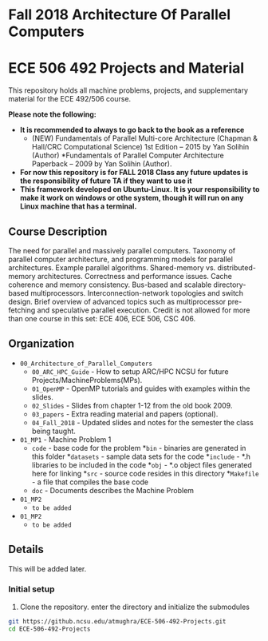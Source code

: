 # Fall 2018 Architecture Of Parallel Computers 
# ECE 506 492 Projects and Material

  This repository holds all machine problems, projects, and supplementary material for the ECE 492/506 course.

**Please note the following:**

* **It is recommended to always to go back to the book as a reference** 
  * (NEW) Fundamentals of Parallel Multi-core Architecture (Chapman & Hall/CRC Computational Science) 1st Edition – 2015 by Yan Solihin (Author)
  *Fundamentals of Parallel Computer Architecture Paperback – 2009 by Yan Solihin (Author).
* **For now this repository is for FALL 2018 Class any future updates is the responsibility of future TA if they want to use it**
* **This framework developed on Ubuntu-Linux. It is your responsibility to make it work on windows or othe system, though it will run on any Linux machine that has a terminal.**

## Course Description
  The need for parallel and massively parallel computers. Taxonomy of parallel computer architecture, and programming models for parallel architectures. Example parallel algorithms. Shared-memory vs. distributed-memory architectures. Correctness and performance issues. Cache coherence and memory consistency. Bus-based and scalable directory-based multiprocessors. Interconnection-network topologies and switch design. Brief overview of advanced topics such as multiprocessor pre-fetching and speculative parallel execution. Credit is not allowed for more than one course in this set: ECE 406, ECE 506, CSC 406.
    

## Organization

* `00_Architecture_of_Parallel_Computers`
  * `00_ARC_HPC_Guide` - How to setup ARC/HPC NCSU for future Projects/MachineProblems(MPs).
  * `01_OpenMP` - OpenMP tutorials and guides with examples within the slides.
  * `02_Slides` - Slides from chapter 1-12 from the old book 2009.
  * `03_papers` - Extra reading material and papers (optional).
  * `04_Fall_2018` - Updated slides and notes for the semester the class being taught.
* `01_MP1` - Machine Problem 1
	* `code` - base code for the problem
    *`bin` - binaries are generated in this folder
    *`datasets` - sample data sets for the code
    *`include` - *.h libraries to be included in the code
    *`obj` - *.o object files generated here for linking
    *`src` - source code resides in this directory
    *`Makefile` - a file that compiles the base code
  * `doc` - Documents describes the Machine Problem
* `01_MP2`
  * `to be added` 
* `01_MP2`
  * `to be added` 
## Details

This will be added later.

### Initial setup

1. Clone the repository. enter the directory and initialize the submodules
  ```bash
  git https://github.ncsu.edu/atmughra/ECE-506-492-Projects.git
  cd ECE-506-492-Projects
  ```
